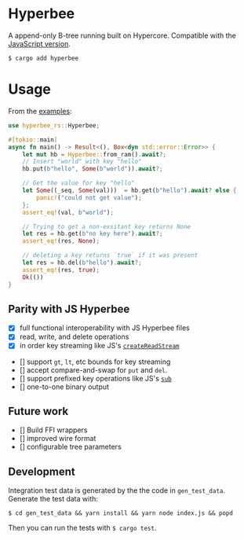 # Hyperbee

A append-only B-tree running built on Hypercore. Compatible with the [JavaScript version](https://github.com/holepunchto/hyperbee).
```
$ cargo add hyperbee
```

# Usage

From the [examples](/examples/ram.rs):

```rust 
use hyperbee_rs::Hyperbee;

#[tokio::main]
async fn main() -> Result<(), Box<dyn std::error::Error>> {
    let mut hb = Hyperbee::from_ram().await?;
    // Insert "world" with key "hello"
    hb.put(b"hello", Some(b"world")).await?;

    // Get the value for key "hello"
    let Some((_seq, Some(val)))  = hb.get(b"hello").await? else {
        panic!("could not get value");
    };
    assert_eq!(val, b"world");

    // Trying to get a non-exsitant key returns None
    let res = hb.get(b"no key here").await?;
    assert_eq!(res, None);

    // deleting a key returns `true` if it was present
    let res = hb.del(b"hello").await?;
    assert_eq!(res, true);
    Ok(())
}

```

## Parity with JS Hyperbee

- [x] full functional interoperability with JS Hyperbee files
- [x] read, write, and delete operations
- [x] in order key streaming like JS's [`createReadStream`](https://docs.holepunch.to/building-blocks/hyperbee#const-stream-db.createreadstream-range-options)
- [] support `gt`, `lt`,  etc bounds for key streaming
- [] accept compare-and-swap for `put` and `del`.
- [] support prefixed key operations like JS's [`sub`](https://docs.holepunch.to/building-blocks/hyperbee#const-sub-db.sub-sub-prefix-options)
- [] one-to-one binary output

## Future work

- [] Build FFI wrappers
- [] improved wire format
- [] configurable tree parameters

## Development

Integration test data is generated by the the code in `gen_test_data`. Generate the test data with:
```
$ cd gen_test_data && yarn install && yarn node index.js && popd
```

Then you can run the tests with `$ cargo test`.
